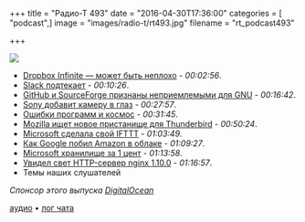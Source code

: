 +++
title = "Радио-Т 493"
date = "2016-04-30T17:36:00"
categories = [ "podcast",]
image = "images/radio-t/rt493.jpg"
filename = "rt_podcast493"

+++

![](https://radio-t.com/images/radio-t/rt493.jpg)

- [Dropbox Infinite — может быть неплохо](http://mjtsai.com/blog/2016/04/26/dropboxs-project-infinite/) - *00:02:56*.
- [Slack подтекает](http://thenextweb.com/insider/2016/04/29/your-slack-login-details-are-on-gitbub/) - *00:10:26*.
- [GitHub и SourceForge признаны неприемлемыми для GNU](http://www.opennet.ru/opennews/art.shtml?num=44313) - *00:16:42*.
- [Sony добавит камеру в глаз](http://www.sonyalpharumors.com/sony-patents-a-new-contact-lens-camera-say-by-bye-to-google-glass/) - *00:27:57*.
- [Ошибки программ и космос](http://www.scientificamerican.com/article/software-error-doomed-japanese-hitomi-spacecraft/?print=true) - *00:31:45*.
- [Mozilla ищет новое пристанище для Thunderbird](http://www.opennet.ru/opennews/art.shtml?num=44333) - *00:50:24*.
- [Microsoft сделала свой IFTTT](http://www.theverge.com/2016/4/29/11535232/microsoft-flow-ifttt-competitor) - *01:03:49*.
- [Как Google побил Amazon в облаке](http://www.businessinsider.com/organization-ranks-google-as-best-cloud-2016-4) - *01:09:27*.
- [Microsoft хранилище за 1 цент](http://www.zdnet.com/article/microsoft-launches-cool-blob-azure-storage-at-1c-per-gb/) - *01:13:58*.
- [Увидел свет HTTP-сервер nginx 1.10.0](http://www.opennet.ru/opennews/art.shtml?num=44316) - *01:16:57*.
- Темы наших слушателей

_Спонсор этого выпуска [DigitalOcean](https://do.co/radiot)_

[аудио](https://cdn.radio-t.com/rt_podcast493.mp3) • [лог чата](http://chat.radio-t.com/logs/radio-t-493.html)
<audio src="https://cdn.radio-t.com/rt_podcast493.mp3" preload="none"></audio>
